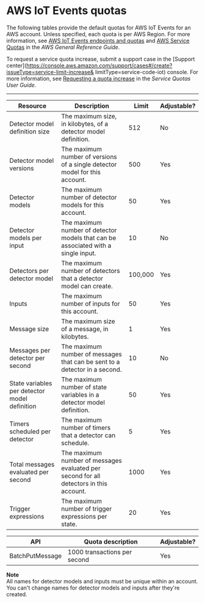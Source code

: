 # AWS IoT Events quotas<a name="iotevents-quotas"></a>

The following tables provide the default quotas for AWS IoT Events for an AWS account\. Unless specified, each quota is per AWS Region\. For more information, see [AWS IoT Events endpoints and quotas](https://docs.aws.amazon.com/general/latest/gr/iot-events.html) and [AWS Service Quotas](https://docs.aws.amazon.com/general/latest/gr/aws_service_limits.html) in the *AWS General Reference Guide*\.

To request a service quota increase, submit a support case in the [Support center](https://console.aws.amazon.com/support/cases#/create?issueType=service-limit-increase&             limitType=service-code-iot) console\. For more information, see [Requesting a quota increase](https://docs.aws.amazon.com/servicequotas/latest/userguide/request-quota-increase.html) in the *Service Quotas User Guide*\.


****  

| Resource | Description | Limit | Adjustable? | 
| --- | --- | --- | --- | 
| Detector model definition size | The maximum size, in kilobytes, of a detector model definition\. | 512 | No | 
| Detector model versions | The maximum number of versions of a single detector model for this account\. | 500 | Yes | 
| Detector models | The maximum number of detector models for this account\. | 50 | Yes | 
| Detector models per input | The maximum number of detector models that can be associated with a single input\. | 10 | No | 
| Detectors per detector model | The maximum number of detectors that a detector model can create\. | 100,000 | Yes | 
| Inputs | The maximum number of inputs for this account\. | 50 | Yes | 
| Message size | The maximum size of a message, in kilobytes\. | 1 | Yes | 
| Messages per detector per second | The maximum number of messages that can be sent to a detector in a second\. | 10 | No | 
| State variables per detector model definition | The maximum number of state variables in a detector model definition\. | 50 | Yes | 
| Timers scheduled per detector | The maximum number of timers that a detector can schedule\. | 5 | Yes | 
| Total messages evaluated per second | The maximum number of messages evaluated per second for all detectors in this account\. | 1000 | Yes | 
| Trigger expressions | The maximum number of trigger expressions per state\. | 20 | Yes | 


| API | Quota description | Adjustable? | 
| --- | --- | --- | 
| BatchPutMessage | 1000 transactions per second | Yes | 

**Note**  
All names for detector models and inputs must be unique within an account\.
You can't change names for detector models and inputs after they're created\.